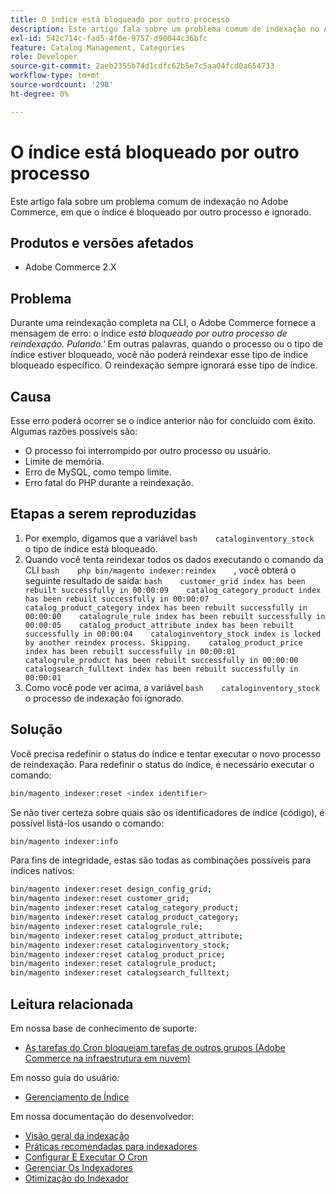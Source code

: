 ```yaml
---
title: O índice está bloqueado por outro processo
description: Este artigo fala sobre um problema comum de indexação no Adobe Commerce, em que o índice é bloqueado por outro processo e ignorado.
exl-id: 542c714c-fad5-4f0e-9757-d90044c36bfc
feature: Catalog Management, Categories
role: Developer
source-git-commit: 2aeb2355b74d1cdfc62b5e7c5aa04fcd0a654733
workflow-type: tm+mt
source-wordcount: '298'
ht-degree: 0%

---
```


# O índice está bloqueado por outro processo

Este artigo fala sobre um problema comum de indexação no Adobe Commerce, em que o índice é bloqueado por outro processo e ignorado.

## Produtos e versões afetados

* Adobe Commerce 2.X

## Problema

Durante uma reindexação completa na CLI, o Adobe Commerce fornece a mensagem de erro: o índice *está bloqueado por outro processo de reindexação. Pulando.&#39;* Em outras palavras, quando o processo ou o tipo de índice estiver bloqueado, você não poderá reindexar esse tipo de índice bloqueado específico. O reindexação sempre ignorará esse tipo de índice.

## Causa

Esse erro poderá ocorrer se o índice anterior não for concluído com êxito. Algumas razões possíveis são:

* O processo foi interrompido por outro processo ou usuário.
* Limite de memória.
* Erro de MySQL, como tempo limite.
* Erro fatal do PHP durante a reindexação.

## Etapas a serem reproduzidas

1. Por exemplo, digamos que a variável    ```bash    cataloginventory_stock ```    o tipo de índice está bloqueado.
1. Quando você tenta reindexar todos os dados executando o comando da CLI    ```bash    php bin/magento indexer:reindex    ```, você obterá o seguinte resultado de saída:    ```bash    customer_grid index has been rebuilt successfully in 00:00:09    catalog_category_product index has been rebuilt successfully in 00:00:07    catalog_product_category index has been rebuilt successfully in 00:00:00    catalogrule_rule index has been rebuilt successfully in 00:00:05    catalog_product_attribute index has been rebuilt successfully in 00:00:04    cataloginventory_stock index is locked by another reindex process. Skipping.    catalog_product_price index has been rebuilt successfully in 00:00:01    catalogrule_product has been rebuilt successfully in 00:00:00    catalogsearch_fulltext index has been rebuilt successfully in 00:00:01    ```
1. Como você pode ver acima, a variável    ```bash    cataloginventory_stock```    o processo de indexação foi ignorado.


## Solução

Você precisa redefinir o status do índice e tentar executar o novo processo de reindexação. Para redefinir o status do índice, é necessário executar o comando:

```bash
bin/magento indexer:reset <index identifier>
```

Se não tiver certeza sobre quais são os identificadores de índice (código), é possível listá-los usando o comando:

```bash
bin/magento indexer:info
```

Para fins de integridade, estas são todas as combinações possíveis para índices nativos:

```bash
bin/magento indexer:reset design_config_grid;
bin/magento indexer:reset customer_grid;
bin/magento indexer:reset catalog_category_product;
bin/magento indexer:reset catalog_product_category;
bin/magento indexer:reset catalogrule_rule;
bin/magento indexer:reset catalog_product_attribute;
bin/magento indexer:reset cataloginventory_stock;
bin/magento indexer:reset catalog_product_price;
bin/magento indexer:reset catalogrule_product;
bin/magento indexer:reset catalogsearch_fulltext;
```


## Leitura relacionada

Em nossa base de conhecimento de suporte:

* [As tarefas do Cron bloqueiam tarefas de outros grupos (Adobe Commerce na infraestrutura em nuvem)](/help/troubleshooting/miscellaneous/cron-tasks-lock-tasks-from-other-groups.md)

Em nosso guia do usuário:

* [Gerenciamento de Índice](https://experienceleague.adobe.com/en/docs/commerce-admin/systems/tools/index-management?itm_source=merchdocs&amp;itm_medium=search_page&amp;itm_campaign=federated_search&amp;itm_term=reindexing)

Em nossa documentação do desenvolvedor:

* [Visão geral da indexação](https://developer.adobe.com/commerce/php/development/components/indexing/)
* [Práticas recomendadas para indexadores](https://experienceleague.adobe.com/en/docs/commerce-operations/performance-best-practices/configuration)
* [Configurar E Executar O Cron](https://experienceleague.adobe.com/en/docs/commerce-operations/configuration-guide/cli/configure-cron-jobs)
* [Gerenciar Os Indexadores](https://experienceleague.adobe.com/en/docs/commerce-operations/configuration-guide/cli/manage-indexers)
* [Otimização do Indexador](https://developer.adobe.com/commerce/php/development/components/indexing/optimization/)
